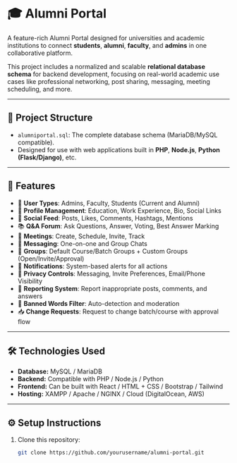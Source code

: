 # 🎓 Alumni Portal

A feature-rich Alumni Portal designed for universities and academic institutions to connect **students**, **alumni**, **faculty**, and **admins** in one collaborative platform.

This project includes a normalized and scalable **relational database schema** for backend development, focusing on real-world academic use cases like professional networking, post sharing, messaging, meeting scheduling, and more.

---

## 📁 Project Structure

- `alumniportal.sql`: The complete database schema (MariaDB/MySQL compatible).
- Designed for use with web applications built in **PHP**, **Node.js**, **Python (Flask/Django)**, etc.

---

## 🧠 Features

- 👥 **User Types**: Admins, Faculty, Students (Current and Alumni)
- 🧾 **Profile Management**: Education, Work Experience, Bio, Social Links
- 💬 **Social Feed**: Posts, Likes, Comments, Hashtags, Mentions
- 📚 **Q&A Forum**: Ask Questions, Answer, Voting, Best Answer Marking
- 📅 **Meetings**: Create, Schedule, Invite, Track
- 💬 **Messaging**: One-on-one and Group Chats
- 🧩 **Groups**: Default Course/Batch Groups + Custom Groups (Open/Invite/Approval)
- 🔔 **Notifications**: System-based alerts for all actions
- 🔐 **Privacy Controls**: Messaging, Invite Preferences, Email/Phone Visibility
- 🚫 **Reporting System**: Report inappropriate posts, comments, and answers
- 🛑 **Banned Words Filter**: Auto-detection and moderation
- 📥 **Change Requests**: Request to change batch/course with approval flow

---

## 🛠 Technologies Used

- **Database:** MySQL / MariaDB
- **Backend:** Compatible with PHP / Node.js / Python
- **Frontend:** Can be built with React / HTML + CSS / Bootstrap / Tailwind
- **Hosting:** XAMPP / Apache / NGINX / Cloud (DigitalOcean, AWS)

---

## ⚙️ Setup Instructions

1. Clone this repository:
   ```bash
   git clone https://github.com/yourusername/alumni-portal.git

